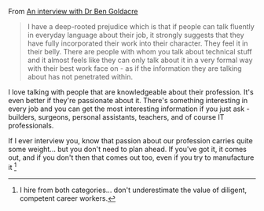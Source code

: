 <!--
.. title: Passion and Profession
.. slug: passion-and-profession
.. date: 2015/07/16 18:08:00
.. tags:
.. spellcheck_exceptions: Goldacre
.. is_orphan: False
.. link:
.. description:
-->

From [An interview with Dr Ben Goldacre](http://www.statisticsviews.com/details/feature/8095571/Statisticians-are-like-cogs-in-a-bigger-system-An-interview-with-Dr-Ben-Goldacre.html)

> I have a deep-rooted prejudice which is that if people can talk fluently in everyday language about their job, it strongly suggests that they have fully incorporated their work into their character. They feel it in their belly. There are people with whom you talk about technical stuff and it almost feels like they can only talk about it in a very formal way with their best work face on - as if the information they are talking about has not penetrated within.

I love talking with people that are knowledgeable about their profession. It's even better if they're passionate about it. There's something interesting in every job and you can get the most interesting information if you just ask - builders, surgeons, personal assistants, teachers, and of course IT professionals.

If I ever interview you, know that passion about our profession carries quite some weight... but you don't need to plan ahead. If you've got it, it comes out, and if you don't then that comes out too, even if you try to manufacture it [^pap-1]


[^pap-1]: I hire from both categories... don't underestimate the value of diligent, competent career workers.
